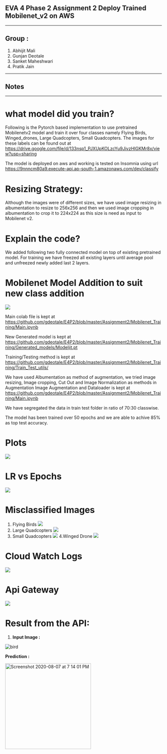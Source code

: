 ## EVA 4 Phase 2 Assignment 2 Deploy Trained Mobilenet_v2 on AWS
------------------------------------------------------------------------------------------------------------

## Group : 
1. Abhijit Mali
2. Gunjan Deotale
3. Sanket Maheshwari
4. Pratik Jain

----------------------
## Notes 
---------------------------------------------------------------------------------------------------------------------------

# what model did you train?
Following is the Pytorch based implementation to use pretrained Mobilenetv2 model and train it over four classes namely Flying Birds, Winged_drones, Large Quadcopters, Small Quadcopters. The images for these labels can be found out at
https://drive.google.com/file/d/133nsp1_PJXUpKOLzcYu9JivzHlGKMr8x/view?usp=sharing

The model is deployed on aws and working is tested on Insomnia using url
https://9nnncm80a9.execute-api.ap-south-1.amazonaws.com/dev/classify

# Resizing Strategy:
Although the images were of different sizes, we have used image resizing in albumentation to resize to 256x256 and then we used image cropping in albumentation to crop it to 224x224 as this size is need as input to Mobilenet v2.

# Explain the code?
We added following two fully connected model on top of existing pretrained model. For training we have freezed all existing layers until average pool and unfreezed newly added last 2 layers.
# Mobilenet Model Addition to suit new class addition
![](Readme_images/Model_add.png)

Main colab file is kept at
https://github.com/gdeotale/E4P2/blob/master/Assignment2/Mobilenet_Training/Main.ipynb

New Generated model is kept at 
https://github.com/gdeotale/E4P2/blob/master/Assignment2/Mobilenet_Training/Generated_models/Modeljit.pt

Training/Testing method is kept at
https://github.com/gdeotale/E4P2/blob/master/Assignment2/Mobilenet_Training/Train_Test_utils/

We have used Albumentation as method of augmentation, we tried image resizing, Image cropping, Cut Out and Image Normalization as methods in Augmentation
Image Augmentation and Dataloader is kept at
https://github.com/gdeotale/E4P2/blob/master/Assignment2/Mobilenet_Training/Main.ipynb

We have segregated the data in train test folder in ratio of 70:30 classwise.

The model has been trained over 50 epochs and we are able to achive 85% as top test accuracy.

# Plots
![](Readme_images/Plots.png)
# LR vs Epochs
![](Readme_images/lr_vs_epoch.png)
# Misclassified Images
1. Flying Birds
![](Readme_images/flying_birds.png)
2. Large Quadcopters
![](Readme_images/large_Quadcopters.png)
3. Small Quadcopters
![](Readme_images/small_quadcopter.png)
4.Winged Drone
![](Readme_images/winged_drone.png)
# Cloud Watch Logs
![](Readme_images/CloudWatch.png)
# Api Gateway
![](Readme_images/ApiGateway.png)


# Result from the API:
  1. **Input Image :**
  
  ![bird](https://user-images.githubusercontent.com/25937235/89651641-dfab2d00-d8e1-11ea-90aa-f2dc88aeb6ac.jpeg)
  
  **Prediction :**
  
  <img width="276" alt="Screenshot 2020-08-07 at 7 14 01 PM" src="https://user-images.githubusercontent.com/25937235/89651838-2ac54000-d8e2-11ea-9147-da0d111b2853.png">
